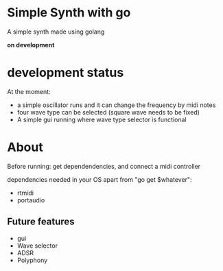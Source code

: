 # Simple Synth with go 
A simple synth made using golang 

**on development**
<html>
<body>
<h1>development status</h1>
<p>At the moment: </p>
<ul>
<li>a simple oscillator runs and it can change the frequency by midi notes</li>
<li>four wave type can be selected (square wave needs to be fixed)</li>
<li>A simple gui running where wave type selector is functional</li>
</ul>
<h1>About</h1>
<p>Before running: get dependendencies, and connect a midi controller</p>
<p>dependencies needed in your OS apart from "go get $whatever":</p>
<ul>
<li>rtmidi</li>
<li>portaudio</li>
</ul>
<h2>Future features</h2>
<ul>
<li>gui</li>
<li>Wave selector</li>
<li>ADSR</li>
<li>Polyphony</li>
</ul>
</body></html>